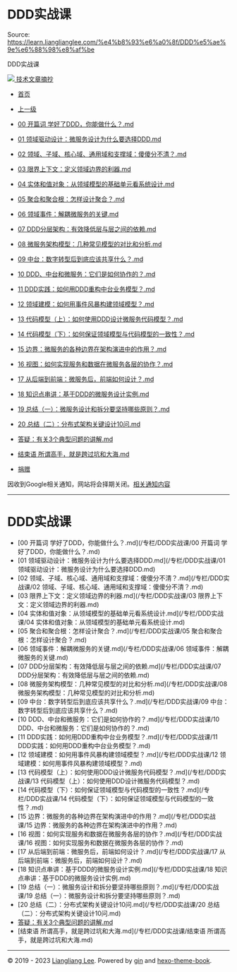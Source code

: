 # DDD实战课 

Source: https://learn.lianglianglee.com/%e4%b8%93%e6%a0%8f/DDD%e5%ae%9e%e6%88%98%e8%af%be

DDD实战课 



[![](/static/favicon.png)
技术文章摘抄](/)

* [首页](/)
* [上一级](../)

* [00 开篇词 学好了DDD，你能做什么？.md](/%e4%b8%93%e6%a0%8f/DDD%e5%ae%9e%e6%88%98%e8%af%be/00%20%e5%bc%80%e7%af%87%e8%af%8d%20%20%e5%ad%a6%e5%a5%bd%e4%ba%86DDD%ef%bc%8c%e4%bd%a0%e8%83%bd%e5%81%9a%e4%bb%80%e4%b9%88%ef%bc%9f.md)
* [01 领域驱动设计：微服务设计为什么要选择DDD.md](/%e4%b8%93%e6%a0%8f/DDD%e5%ae%9e%e6%88%98%e8%af%be/01%20%e9%a2%86%e5%9f%9f%e9%a9%b1%e5%8a%a8%e8%ae%be%e8%ae%a1%ef%bc%9a%e5%be%ae%e6%9c%8d%e5%8a%a1%e8%ae%be%e8%ae%a1%e4%b8%ba%e4%bb%80%e4%b9%88%e8%a6%81%e9%80%89%e6%8b%a9DDD.md)
* [02 领域、子域、核心域、通用域和支撑域：傻傻分不清？.md](/%e4%b8%93%e6%a0%8f/DDD%e5%ae%9e%e6%88%98%e8%af%be/02%20%e9%a2%86%e5%9f%9f%e3%80%81%e5%ad%90%e5%9f%9f%e3%80%81%e6%a0%b8%e5%bf%83%e5%9f%9f%e3%80%81%e9%80%9a%e7%94%a8%e5%9f%9f%e5%92%8c%e6%94%af%e6%92%91%e5%9f%9f%ef%bc%9a%e5%82%bb%e5%82%bb%e5%88%86%e4%b8%8d%e6%b8%85%ef%bc%9f.md)
* [03 限界上下文：定义领域边界的利器.md](/%e4%b8%93%e6%a0%8f/DDD%e5%ae%9e%e6%88%98%e8%af%be/03%20%e9%99%90%e7%95%8c%e4%b8%8a%e4%b8%8b%e6%96%87%ef%bc%9a%e5%ae%9a%e4%b9%89%e9%a2%86%e5%9f%9f%e8%be%b9%e7%95%8c%e7%9a%84%e5%88%a9%e5%99%a8.md)
* [04 实体和值对象：从领域模型的基础单元看系统设计.md](/%e4%b8%93%e6%a0%8f/DDD%e5%ae%9e%e6%88%98%e8%af%be/04%20%e5%ae%9e%e4%bd%93%e5%92%8c%e5%80%bc%e5%af%b9%e8%b1%a1%ef%bc%9a%e4%bb%8e%e9%a2%86%e5%9f%9f%e6%a8%a1%e5%9e%8b%e7%9a%84%e5%9f%ba%e7%a1%80%e5%8d%95%e5%85%83%e7%9c%8b%e7%b3%bb%e7%bb%9f%e8%ae%be%e8%ae%a1.md)
* [05 聚合和聚合根：怎样设计聚合？.md](/%e4%b8%93%e6%a0%8f/DDD%e5%ae%9e%e6%88%98%e8%af%be/05%20%20%e8%81%9a%e5%90%88%e5%92%8c%e8%81%9a%e5%90%88%e6%a0%b9%ef%bc%9a%e6%80%8e%e6%a0%b7%e8%ae%be%e8%ae%a1%e8%81%9a%e5%90%88%ef%bc%9f.md)
* [06 领域事件：解耦微服务的关键.md](/%e4%b8%93%e6%a0%8f/DDD%e5%ae%9e%e6%88%98%e8%af%be/06%20%20%e9%a2%86%e5%9f%9f%e4%ba%8b%e4%bb%b6%ef%bc%9a%e8%a7%a3%e8%80%a6%e5%be%ae%e6%9c%8d%e5%8a%a1%e7%9a%84%e5%85%b3%e9%94%ae.md)
* [07 DDD分层架构：有效降低层与层之间的依赖.md](/%e4%b8%93%e6%a0%8f/DDD%e5%ae%9e%e6%88%98%e8%af%be/07%20%20DDD%e5%88%86%e5%b1%82%e6%9e%b6%e6%9e%84%ef%bc%9a%e6%9c%89%e6%95%88%e9%99%8d%e4%bd%8e%e5%b1%82%e4%b8%8e%e5%b1%82%e4%b9%8b%e9%97%b4%e7%9a%84%e4%be%9d%e8%b5%96.md)
* [08 微服务架构模型：几种常见模型的对比和分析.md](/%e4%b8%93%e6%a0%8f/DDD%e5%ae%9e%e6%88%98%e8%af%be/08%20%20%e5%be%ae%e6%9c%8d%e5%8a%a1%e6%9e%b6%e6%9e%84%e6%a8%a1%e5%9e%8b%ef%bc%9a%e5%87%a0%e7%a7%8d%e5%b8%b8%e8%a7%81%e6%a8%a1%e5%9e%8b%e7%9a%84%e5%af%b9%e6%af%94%e5%92%8c%e5%88%86%e6%9e%90.md)
* [09 中台：数字转型后到底应该共享什么？.md](/%e4%b8%93%e6%a0%8f/DDD%e5%ae%9e%e6%88%98%e8%af%be/09%20%20%e4%b8%ad%e5%8f%b0%ef%bc%9a%e6%95%b0%e5%ad%97%e8%bd%ac%e5%9e%8b%e5%90%8e%e5%88%b0%e5%ba%95%e5%ba%94%e8%af%a5%e5%85%b1%e4%ba%ab%e4%bb%80%e4%b9%88%ef%bc%9f.md)
* [10 DDD、中台和微服务：它们是如何协作的？.md](/%e4%b8%93%e6%a0%8f/DDD%e5%ae%9e%e6%88%98%e8%af%be/10%20%20DDD%e3%80%81%e4%b8%ad%e5%8f%b0%e5%92%8c%e5%be%ae%e6%9c%8d%e5%8a%a1%ef%bc%9a%e5%ae%83%e4%bb%ac%e6%98%af%e5%a6%82%e4%bd%95%e5%8d%8f%e4%bd%9c%e7%9a%84%ef%bc%9f.md)
* [11 DDD实践：如何用DDD重构中台业务模型？.md](/%e4%b8%93%e6%a0%8f/DDD%e5%ae%9e%e6%88%98%e8%af%be/11%20%20DDD%e5%ae%9e%e8%b7%b5%ef%bc%9a%e5%a6%82%e4%bd%95%e7%94%a8DDD%e9%87%8d%e6%9e%84%e4%b8%ad%e5%8f%b0%e4%b8%9a%e5%8a%a1%e6%a8%a1%e5%9e%8b%ef%bc%9f.md)
* [12 领域建模：如何用事件风暴构建领域模型？.md](/%e4%b8%93%e6%a0%8f/DDD%e5%ae%9e%e6%88%98%e8%af%be/12%20%20%e9%a2%86%e5%9f%9f%e5%bb%ba%e6%a8%a1%ef%bc%9a%e5%a6%82%e4%bd%95%e7%94%a8%e4%ba%8b%e4%bb%b6%e9%a3%8e%e6%9a%b4%e6%9e%84%e5%bb%ba%e9%a2%86%e5%9f%9f%e6%a8%a1%e5%9e%8b%ef%bc%9f.md)
* [13 代码模型（上）：如何使用DDD设计微服务代码模型？.md](/%e4%b8%93%e6%a0%8f/DDD%e5%ae%9e%e6%88%98%e8%af%be/13%20%20%e4%bb%a3%e7%a0%81%e6%a8%a1%e5%9e%8b%ef%bc%88%e4%b8%8a%ef%bc%89%ef%bc%9a%e5%a6%82%e4%bd%95%e4%bd%bf%e7%94%a8DDD%e8%ae%be%e8%ae%a1%e5%be%ae%e6%9c%8d%e5%8a%a1%e4%bb%a3%e7%a0%81%e6%a8%a1%e5%9e%8b%ef%bc%9f.md)
* [14 代码模型（下）：如何保证领域模型与代码模型的一致性？.md](/%e4%b8%93%e6%a0%8f/DDD%e5%ae%9e%e6%88%98%e8%af%be/14%20%20%e4%bb%a3%e7%a0%81%e6%a8%a1%e5%9e%8b%ef%bc%88%e4%b8%8b%ef%bc%89%ef%bc%9a%e5%a6%82%e4%bd%95%e4%bf%9d%e8%af%81%e9%a2%86%e5%9f%9f%e6%a8%a1%e5%9e%8b%e4%b8%8e%e4%bb%a3%e7%a0%81%e6%a8%a1%e5%9e%8b%e7%9a%84%e4%b8%80%e8%87%b4%e6%80%a7%ef%bc%9f.md)
* [15 边界：微服务的各种边界在架构演进中的作用？.md](/%e4%b8%93%e6%a0%8f/DDD%e5%ae%9e%e6%88%98%e8%af%be/15%20%20%e8%be%b9%e7%95%8c%ef%bc%9a%e5%be%ae%e6%9c%8d%e5%8a%a1%e7%9a%84%e5%90%84%e7%a7%8d%e8%be%b9%e7%95%8c%e5%9c%a8%e6%9e%b6%e6%9e%84%e6%bc%94%e8%bf%9b%e4%b8%ad%e7%9a%84%e4%bd%9c%e7%94%a8%ef%bc%9f.md)
* [16 视图：如何实现服务和数据在微服务各层的协作？.md](/%e4%b8%93%e6%a0%8f/DDD%e5%ae%9e%e6%88%98%e8%af%be/16%20%20%e8%a7%86%e5%9b%be%ef%bc%9a%e5%a6%82%e4%bd%95%e5%ae%9e%e7%8e%b0%e6%9c%8d%e5%8a%a1%e5%92%8c%e6%95%b0%e6%8d%ae%e5%9c%a8%e5%be%ae%e6%9c%8d%e5%8a%a1%e5%90%84%e5%b1%82%e7%9a%84%e5%8d%8f%e4%bd%9c%ef%bc%9f.md)
* [17 从后端到前端：微服务后，前端如何设计？.md](/%e4%b8%93%e6%a0%8f/DDD%e5%ae%9e%e6%88%98%e8%af%be/17%20%20%e4%bb%8e%e5%90%8e%e7%ab%af%e5%88%b0%e5%89%8d%e7%ab%af%ef%bc%9a%e5%be%ae%e6%9c%8d%e5%8a%a1%e5%90%8e%ef%bc%8c%e5%89%8d%e7%ab%af%e5%a6%82%e4%bd%95%e8%ae%be%e8%ae%a1%ef%bc%9f.md)
* [18 知识点串讲：基于DDD的微服务设计实例.md](/%e4%b8%93%e6%a0%8f/DDD%e5%ae%9e%e6%88%98%e8%af%be/18%20%20%e7%9f%a5%e8%af%86%e7%82%b9%e4%b8%b2%e8%ae%b2%ef%bc%9a%e5%9f%ba%e4%ba%8eDDD%e7%9a%84%e5%be%ae%e6%9c%8d%e5%8a%a1%e8%ae%be%e8%ae%a1%e5%ae%9e%e4%be%8b.md)
* [19 总结（一）：微服务设计和拆分要坚持哪些原则？.md](/%e4%b8%93%e6%a0%8f/DDD%e5%ae%9e%e6%88%98%e8%af%be/19%20%20%e6%80%bb%e7%bb%93%ef%bc%88%e4%b8%80%ef%bc%89%ef%bc%9a%e5%be%ae%e6%9c%8d%e5%8a%a1%e8%ae%be%e8%ae%a1%e5%92%8c%e6%8b%86%e5%88%86%e8%a6%81%e5%9d%9a%e6%8c%81%e5%93%aa%e4%ba%9b%e5%8e%9f%e5%88%99%ef%bc%9f.md)
* [20 总结（二）：分布式架构关键设计10问.md](/%e4%b8%93%e6%a0%8f/DDD%e5%ae%9e%e6%88%98%e8%af%be/20%20%20%e6%80%bb%e7%bb%93%ef%bc%88%e4%ba%8c%ef%bc%89%ef%bc%9a%e5%88%86%e5%b8%83%e5%bc%8f%e6%9e%b6%e6%9e%84%e5%85%b3%e9%94%ae%e8%ae%be%e8%ae%a110%e9%97%ae.md)
* [答疑：有关3个典型问题的讲解.md](/%e4%b8%93%e6%a0%8f/DDD%e5%ae%9e%e6%88%98%e8%af%be/%e7%ad%94%e7%96%91%ef%bc%9a%e6%9c%89%e5%85%b33%e4%b8%aa%e5%85%b8%e5%9e%8b%e9%97%ae%e9%a2%98%e7%9a%84%e8%ae%b2%e8%a7%a3.md)
* [结束语 所谓高手，就是跨过坑和大海.md](/%e4%b8%93%e6%a0%8f/DDD%e5%ae%9e%e6%88%98%e8%af%be/%e7%bb%93%e6%9d%9f%e8%af%ad%20%20%e6%89%80%e8%b0%93%e9%ab%98%e6%89%8b%ef%bc%8c%e5%b0%b1%e6%98%af%e8%b7%a8%e8%bf%87%e5%9d%91%e5%92%8c%e5%a4%a7%e6%b5%b7.md)
* [捐赠](/assets/捐赠.md)

因收到Google相关通知，网站将会择期关闭。[相关通知内容](https://lumendatabase.org/notices/44265620)

---

# DDD实战课

* [00 开篇词 学好了DDD，你能做什么？.md](/专栏/DDD实战课/00 开篇词  学好了DDD，你能做什么？.md)
* [01 领域驱动设计：微服务设计为什么要选择DDD.md](/专栏/DDD实战课/01 领域驱动设计：微服务设计为什么要选择DDD.md)
* [02 领域、子域、核心域、通用域和支撑域：傻傻分不清？.md](/专栏/DDD实战课/02 领域、子域、核心域、通用域和支撑域：傻傻分不清？.md)
* [03 限界上下文：定义领域边界的利器.md](/专栏/DDD实战课/03 限界上下文：定义领域边界的利器.md)
* [04 实体和值对象：从领域模型的基础单元看系统设计.md](/专栏/DDD实战课/04 实体和值对象：从领域模型的基础单元看系统设计.md)
* [05 聚合和聚合根：怎样设计聚合？.md](/专栏/DDD实战课/05  聚合和聚合根：怎样设计聚合？.md)
* [06 领域事件：解耦微服务的关键.md](/专栏/DDD实战课/06  领域事件：解耦微服务的关键.md)
* [07 DDD分层架构：有效降低层与层之间的依赖.md](/专栏/DDD实战课/07  DDD分层架构：有效降低层与层之间的依赖.md)
* [08 微服务架构模型：几种常见模型的对比和分析.md](/专栏/DDD实战课/08  微服务架构模型：几种常见模型的对比和分析.md)
* [09 中台：数字转型后到底应该共享什么？.md](/专栏/DDD实战课/09  中台：数字转型后到底应该共享什么？.md)
* [10 DDD、中台和微服务：它们是如何协作的？.md](/专栏/DDD实战课/10  DDD、中台和微服务：它们是如何协作的？.md)
* [11 DDD实践：如何用DDD重构中台业务模型？.md](/专栏/DDD实战课/11  DDD实践：如何用DDD重构中台业务模型？.md)
* [12 领域建模：如何用事件风暴构建领域模型？.md](/专栏/DDD实战课/12  领域建模：如何用事件风暴构建领域模型？.md)
* [13 代码模型（上）：如何使用DDD设计微服务代码模型？.md](/专栏/DDD实战课/13  代码模型（上）：如何使用DDD设计微服务代码模型？.md)
* [14 代码模型（下）：如何保证领域模型与代码模型的一致性？.md](/专栏/DDD实战课/14  代码模型（下）：如何保证领域模型与代码模型的一致性？.md)
* [15 边界：微服务的各种边界在架构演进中的作用？.md](/专栏/DDD实战课/15  边界：微服务的各种边界在架构演进中的作用？.md)
* [16 视图：如何实现服务和数据在微服务各层的协作？.md](/专栏/DDD实战课/16  视图：如何实现服务和数据在微服务各层的协作？.md)
* [17 从后端到前端：微服务后，前端如何设计？.md](/专栏/DDD实战课/17  从后端到前端：微服务后，前端如何设计？.md)
* [18 知识点串讲：基于DDD的微服务设计实例.md](/专栏/DDD实战课/18  知识点串讲：基于DDD的微服务设计实例.md)
* [19 总结（一）：微服务设计和拆分要坚持哪些原则？.md](/专栏/DDD实战课/19  总结（一）：微服务设计和拆分要坚持哪些原则？.md)
* [20 总结（二）：分布式架构关键设计10问.md](/专栏/DDD实战课/20  总结（二）：分布式架构关键设计10问.md)
* [答疑：有关3个典型问题的讲解.md](/专栏/DDD实战课/答疑：有关3个典型问题的讲解.md)
* [结束语 所谓高手，就是跨过坑和大海.md](/专栏/DDD实战课/结束语  所谓高手，就是跨过坑和大海.md)

---

© 2019 - 2023 [Liangliang Lee](/cdn-cgi/l/email-protection#59353535606d6868696e193e34383035773a3634).
Powered by [gin](https://github.com/gin-gonic/gin) and [hexo-theme-book](https://github.com/kaiiiz/hexo-theme-book).